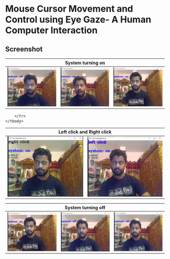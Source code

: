 # Mouse Cursor Movement and Control using Eye Gaze- A Human Computer Interaction
## Screenshot
<table>
    <thead>
        <tr>
            <th colspan=3> System turning on </th>
        </tr>
    </thead>
    <tbody>
        <tr>
            <td><img src='images/Screenshot (250).png'/></td>
            <td><img src='images/Screenshot (253).png'/></td>
            <td><img src='images/Screenshot (292).png'/></td>
        </tr>
    </tbody>
</table>

<table>
    <thead>
        <tr>
            <th colspan=3> Left click and Right click </th>
        </tr>
    </thead>
    <tbody>
        <tr>
            <td><img src='images/Screenshot (255).png'/></td>
            <td><img src='images/Screenshot (275).png'/></td>
          
        </tr>
    </tbody>
</table>
<table>
    <thead>
        <tr>
            <th colspan=3> System turning off </th>
        </tr>
    </thead>
    <tbody>
        <tr>
            <td><img src='images/Screenshot (292).png'/></td>
            <td><img src='images/Screenshot (285).png'/></td>
            <td><img src='images/Screenshot (286).png'/></td>
        </tr>
    </tbody>
</table>
